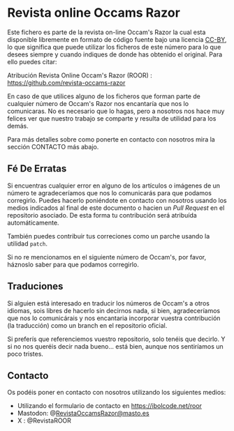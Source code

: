 # Revista online Occams Razor 

Este fichero es parte de la revista on-line Occam's Razor la cual esta disponible libremente en formato de código fuente bajo una licencia [CC-BY](http://creativecommons.org/licenses/by/4.0/), lo que significa que puede utilizar los ficheros de este número para lo que desees siempre y cuando indiques de donde has obtenido el original. Para ello puedes citar:

Atribución Revista Online Occam's Razor (ROOR) : https://github.com/revista-occams-razor

En caso de que utilices alguno de los ficheros que forman parte de cualquier número de Occam's Razor nos encantaría que nos lo comunicaras. No es necesario que lo hagas, pero a nosotros nos hace muy felices ver que nuestro trabajo se comparte y resulta de utilidad para los demás.


Para más detalles sobre como ponerte en contacto con nosotros mira la sección CONTACTO más abajo.

## Fé De Erratas

Si encuentras cualquier error en alguno de los artículos o imágenes de un número te agradeceríamos que nos lo comunicarás para que podamos corregirlo. Puedes hacerlo poniéndote en contacto con nosotros usando los medios indicados al final de este documento o hacien un _Pull Request_ en el repositorio asociado. De esta forma tu contribución será atribuída automáticamente.

También puedes contribuir tus correciones como un parche usando la utilidad `patch`. 

Si no re mencionamos en el siguiente número de Occam's, por favor, háznoslo saber para que podamos corregirlo.

## Traduciones

Si alguien está interesado en traducir los números de Occam's a otros idiomas, sois libres de hacerlo sin decirnos nada, si bien, agradeceríamos que nos lo comunicárais y nos encantaria incorporar vuestra contribución (la traducción) como un branch en el repositorio oficial.

Si preferís que referenciemos vuestro repositorio, solo tenéis que decirlo. Y si no nos queréis decir nada bueno... está bien, aunque nos sentiríamos un poco tristes.

## Contacto

Os podéis poner en contacto con nosotros utilizando los siguientes medios:

* Utilizando el formulario de contacto en https://ibolcode.net/roor
* Mastodon: @RevistaOccamsRazor@masto.es 
* X       : @RevistaROOR
